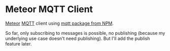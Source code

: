 Meteor MQTT Client
==================

[Meteor](http://www.meteor.com) [MQTT](http://mqtt.org/) client using [mqtt package from NPM](https://www.npmjs.org/package/mqtt).

So far, only subscribing to messages is possible, no publishing (because my underlying use case doesn't need publishing).
But I'll add the publish feature later.